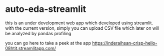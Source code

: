 # auto-eda-streamlit 
this is an under development web app which developed using streamlit. with the current version, simply you can upload CSV file which later on will be analyzed by pandas profiling

you can go here to take a peek at the app https://inderaihsan-crisp-hello-08htit.streamlitapp.com/
